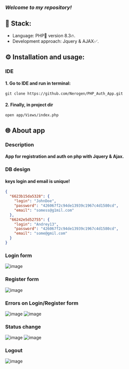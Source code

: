 ### _Welcome to my repository!_
## 🎸 Stack:
- Language: PHP🐘 version 8.3🔥.
- Development approach: Jquery & AJAX✅.
## ⚙ Installation and usage:
### IDE
#### 1. Go to IDE and run in terminal:
    git clone https://github.com/Nerogen/PHP_Auth_App.git
#### 2. Finally, in project dir
    open app/Views/index.php

## 🌐 About app
### Description
#### App for registration and auth on php with Jquery & Ajax.
### DB design
#### keys login and email is unique!
```json
{
  "6623b15da5328": {
    "login": "JohnDoe", 
    "password": "426067f2c94de13939c1967c4d1580cd",
    "email": "somess@g1mil.com" 
  },
  "66242e5d52755": {
    "login": "Andrey13",
    "password": "426067f2c94de13939c1967c4d1580cd",
    "email": "some@gmil.com"
  }
}
```


### Login form
![image](https://github.com/Nerogen/Mogy-Tolko-Full-Stack/assets/72101790/6b4b5f19-cad8-4b15-97e4-b351ea204c80)
### Register form
![image](https://github.com/Nerogen/Mogy-Tolko-Full-Stack/assets/72101790/df47b931-a100-47a6-bdc0-cca74c1cc36a)
### Errors on Login/Register form
![image](https://github.com/Nerogen/Mogy-Tolko-Full-Stack/assets/72101790/dc2212ad-5133-4161-9e95-241784144aac)
![image](https://github.com/Nerogen/Mogy-Tolko-Full-Stack/assets/72101790/4e5fed14-8c7b-468e-be0d-43e8e535a817)
### Status change
![image](https://github.com/Nerogen/Mogy-Tolko-Full-Stack/assets/72101790/2185c039-44ad-4659-b4f7-7da760e1b06c)
![image](https://github.com/Nerogen/Mogy-Tolko-Full-Stack/assets/72101790/d4f95e81-090b-4109-8d88-50a8ce0ced89)
### Logout
![image](https://github.com/Nerogen/Mogy-Tolko-Full-Stack/assets/72101790/dffdfd8a-b2ee-443f-ac26-777586775e58)